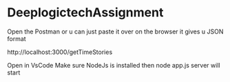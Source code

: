 # DeeplogictechAssignment

Open the Postman or u can just paste it over on the browser it gives u JSON format

http://localhost:3000/getTimeStories

Open in VsCode 
Make sure NodeJs is installed 
then node app.js
server will start 
